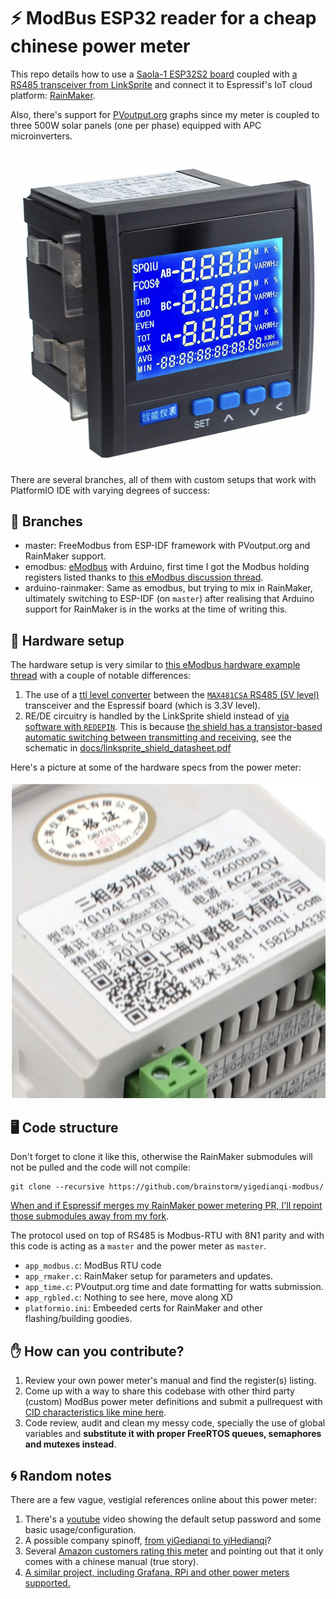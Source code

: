 # ⚡ ModBus ESP32 reader for a cheap chinese power meter

This repo details how to use a [Saola-1 ESP32S2 board](https://docs.espressif.com/projects/esp-idf/en/latest/esp32s2/hw-reference/esp32s2/user-guide-saola-1-v1.2.html) coupled with [a RS485 transceiver from
LinkSprite][linksprite_rs485_shield] and connect it to Espressif's IoT cloud platform: [RainMaker][rainmaker].

Also, there's support for [PVoutput.org][pvoutput] graphs since my meter
is coupled to three 500W solar panels (one per phase) equipped with APC
microinverters.

![power_meter_front](./img/yigedianqi_power_meter_front.png)

There are several branches, all of them with custom setups that work
with PlatformIO IDE with varying degrees of success:

## 🎋 Branches

* master: FreeModbus from ESP-IDF framework with PVoutput.org and RainMaker
    support.
* emodbus: [eModbus][emodbus] with Arduino, first time I got the Modbus holding registers listed thanks to [this eModbus discussion thread][emodbus_hardware_discussion].
* arduino-rainmaker: Same as emodbus, but trying to mix in RainMaker, ultimately switching to ESP-IDF (on `master`) after realising that Arduino support for RainMaker is in the works at the time of writing this.

## 🤖 Hardware setup

The hardware setup is very similar to [this eModbus hardware example thread][emodbus_hardware_example] with a couple of notable differences:

1) The use of a [ttl level converter][ttl_level_converter] between the
[`MAX481CSA` RS485 (5V level)][MAX481] transceiver and the Espressif board (which is 3.3V level).
2) RE/DE circuitry is handled by the LinkSprite shield instead of [via
software with `REDEPIN`][redepin]. This is because [the shield has a
transistor-based automatic switching between transmitting and
receiving][auto_rede], see the schematic in
[docs/linksprite_shield_datasheet.pdf][linksprite_rs485_shield_schematic]

Here's a picture at some of the hardware specs from the power meter:

![power_meter_specs](./img/yigedianqi_power_meter_specs.png)

## 🖥️ Code structure

Don't forget to clone it like this, otherwise the RainMaker submodules
will not be pulled and the code will not compile:

```
git clone --recursive https://github.com/brainstorm/yigedianqi-modbus/
```

[When and if Espressif merges my RainMaker power metering PR, I'll
repoint those submodules away from my
fork][espressif_rainmaker_powermeter_pr].

The protocol used on top of RS485 is Modbus-RTU with 8N1 parity and with this code is acting as a `master` and the power meter as `master`.

* `app_modbus.c`: ModBus RTU code
* `app_rmaker.c`: RainMaker setup for parameters and updates.
* `app_time.c`: PVoutput.org time and date formatting for watts submission.
* `app_rgbled.c`: Nothing to see here, move along XD
* `platformio.ini`: Embeeded certs for RainMaker and other flashing/building goodies.

## ✋ How can you contribute?

1. Review your own power meter's manual and find the register(s) listing.
3. Come up with a way to share this codebase with other third party (custom) ModBus power meter definitions and submit a pullrequest with [CID characteristics like mine here](https://github.com/brainstorm/yigedianqi-modbus/blob/f6a4d453bac206fb2ed3160085f9e9adee2a0960/src/app_modbus.c#L120-L161).
4. Code review, audit and clean my messy code, specially the use of global variables and **substitute it with proper FreeRTOS queues, semaphores and mutexes instead**.

## 🌀 Random notes

There are a few vague, vestigial references online about this power meter:

1. There's a [youtube][youtube_usage] video showing the default setup password and some basic usage/configuration.
2. A possible company spinoff, [from yiGedianqi to yiHedianqi][possible_company_spinoff]?
3. Several [Amazon customers rating this meter][amazon_power_meter_ratings] and pointing out that it only comes with a chinese manual (true story).
4. [A similar project, including Grafana, RPi and other power meters supported.][guillermo_electrico]


[youtube_usage]: https://www.youtube.com/watch?v=22_Wp99j8_U
[possible_company_spinoff]: http://www.yihedianqi.com/
[amazon_power_meter_ratings]: https://www.amazon.com/3-Phase-Electric-Voltage-Multifunction-Frequency/dp/B078NRNM37
[emodbus_hardware_discussion]: https://github.com/eModbus/eModbus/discussions/166
[rainmaker]: https://rainmaker.espressif.com
[emodbus]: https://emodbus.github.io
[emodbus_hardware_example]: https://github.com/eModbus/eModbus/discussions/112#discussion-3650333
[ttl_level_converter]: https://hackaday.com/2016/12/05/taking-it-to-another-level-making-3-3v-and-5v-logic-communicate-with-level-shifters/
[redepin]: https://github.com/eModbus/eModbus/blob/2c740aa0960328fb0851ab0ff771236b14ed7838/examples/RTU04example/main.cpp#L21
[auto_rede]: https://docs.espressif.com/projects/esp-idf/en/latest/esp32/api-reference/peripherals/uart.html#circuit-c-auto-switching-transmitter-receiver
[guillermo_electrico]: https://github.com/GuillermoElectrico/energy-meter-logger
[pvoutput]: https://pvoutput.org/
[espressif_rainmaker_powermeter_pr]: https://github.com/espressif/esp-rainmaker/pull/121
[linksprite_rs485_shield]: https://www.electan.com/rs485-shield-amp-4078-en.html
[MAX481]: https://github.com/brainstorm/yigedianqi-modbus/blob/master/docs/max481csa.pdf
[linksprite_rs485_shield_schematic]:  https://github.com/brainstorm/yigedianqi-modbus/blob/master/docs/linksprite_shield_datasheet.pdf

